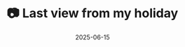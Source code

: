 ---
title: '📷 Last view from my holiday'
date: '2025-06-15'
image: 'https://cdn.diblasio.social/static/photos/2025/20250614_165512.jpg'
thumbnail: 'https://cdn.diblasio.social/static/photos/2025/thumbnails/20250614_165512.jpg'
alt_text: "Pathway through lush garden at Minos Beach Art Hotel, Crete."
tags:
  - "#Photography"
  - "#Crete"
  - "#Lassithi"
  - "#AgiosNikolaos"
  - "#MinosBeachArtHotel"
  - "#GardenPath"
  - "#NaturePhotography"
  - "#FujifilmXT4"
  - "#TravelPhotography"
description: ''
created_date: '2025-06-15'
location: "Minos Beach Art Hotel, Ηλία Σωτήρχου, Όρμος, Κοινότητα Αγίου Νικολάου, Δημοτική Ενότητα Αγίου Νικολάου, Δήμος Αγίου Νικολάου, Περιφερειακή Ενότητα Λασιθίου, Περιφέρεια Κρήτης, Αποκεντρωμένη Διοίκηση Κρήτης, 721 00, Ελλάς"
exif_data: "FUJIFILM X-T4 XF16-55mmF2.8 R LM WR (1/160 | f/9 | ISO 160)"
draft: false
---